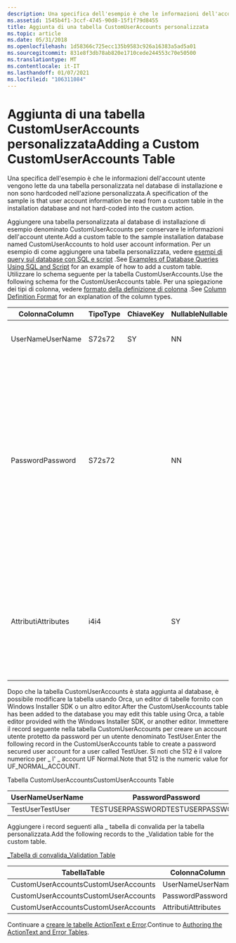 ```yaml
---
description: Una specifica dell'esempio è che le informazioni dell'account utente vengono lette da una tabella personalizzata nel database di installazione e non sono hardcoded nell'azione personalizzata.
ms.assetid: 1545b4f1-3ccf-4745-90d8-15f1f79d8455
title: Aggiunta di una tabella CustomUserAccounts personalizzata
ms.topic: article
ms.date: 05/31/2018
ms.openlocfilehash: 1d58366c725ecc135b9583c926a16383a5ad5a01
ms.sourcegitcommit: 831e8f3db78ab820e1710cede244553c70e50500
ms.translationtype: MT
ms.contentlocale: it-IT
ms.lasthandoff: 01/07/2021
ms.locfileid: "106311084"
---
```

# <a name="adding-a-custom-customuseraccounts-table"></a><span data-ttu-id="a9b4a-103">Aggiunta di una tabella CustomUserAccounts personalizzata</span><span class="sxs-lookup"><span data-stu-id="a9b4a-103">Adding a Custom CustomUserAccounts Table</span></span>

<span data-ttu-id="a9b4a-104">Una specifica dell'esempio è che le informazioni dell'account utente vengono lette da una tabella personalizzata nel database di installazione e non sono hardcoded nell'azione personalizzata.</span><span class="sxs-lookup"><span data-stu-id="a9b4a-104">A specification of the sample is that user account information be read from a custom table in the installation database and not hard-coded into the custom action.</span></span>

<span data-ttu-id="a9b4a-105">Aggiungere una tabella personalizzata al database di installazione di esempio denominato CustomUserAccounts per conservare le informazioni dell'account utente.</span><span class="sxs-lookup"><span data-stu-id="a9b4a-105">Add a custom table to the sample installation database named CustomUserAccounts to hold user account information.</span></span> <span data-ttu-id="a9b4a-106">Per un esempio di come aggiungere una tabella personalizzata, vedere [esempi di query sul database con SQL e script](examples-of-database-queries-using-sql-and-script.md) .</span><span class="sxs-lookup"><span data-stu-id="a9b4a-106">See [Examples of Database Queries Using SQL and Script](examples-of-database-queries-using-sql-and-script.md) for an example of how to add a custom table.</span></span> <span data-ttu-id="a9b4a-107">Utilizzare lo schema seguente per la tabella CustomUserAccounts.</span><span class="sxs-lookup"><span data-stu-id="a9b4a-107">Use the following schema for the CustomUserAccounts table.</span></span> <span data-ttu-id="a9b4a-108">Per una spiegazione dei tipi di colonna, vedere [formato della definizione di colonna](column-definition-format.md) .</span><span class="sxs-lookup"><span data-stu-id="a9b4a-108">See [Column Definition Format](column-definition-format.md) for an explanation of the column types.</span></span>



| <span data-ttu-id="a9b4a-109">Colonna</span><span class="sxs-lookup"><span data-stu-id="a9b4a-109">Column</span></span>     | <span data-ttu-id="a9b4a-110">Tipo</span><span class="sxs-lookup"><span data-stu-id="a9b4a-110">Type</span></span> | <span data-ttu-id="a9b4a-111">Chiave</span><span class="sxs-lookup"><span data-stu-id="a9b4a-111">Key</span></span> | <span data-ttu-id="a9b4a-112">Nullable</span><span class="sxs-lookup"><span data-stu-id="a9b4a-112">Nullable</span></span> | <span data-ttu-id="a9b4a-113">Descrizione</span><span class="sxs-lookup"><span data-stu-id="a9b4a-113">Description</span></span>                                                                                                                                                                                                                                                                                                |
|------------|------|-----|----------|------------------------------------------------------------------------------------------------------------------------------------------------------------------------------------------------------------------------------------------------------------------------------------------------------------|
| <span data-ttu-id="a9b4a-114">UserName</span><span class="sxs-lookup"><span data-stu-id="a9b4a-114">UserName</span></span>   | <span data-ttu-id="a9b4a-115">S72</span><span class="sxs-lookup"><span data-stu-id="a9b4a-115">s72</span></span>  | <span data-ttu-id="a9b4a-116">S</span><span class="sxs-lookup"><span data-stu-id="a9b4a-116">Y</span></span>   | <span data-ttu-id="a9b4a-117">N</span><span class="sxs-lookup"><span data-stu-id="a9b4a-117">N</span></span>        | <span data-ttu-id="a9b4a-118">Nome dell'account utente in fase di creazione.</span><span class="sxs-lookup"><span data-stu-id="a9b4a-118">Name of user account being created.</span></span>                                                                                                                                                                                                                                                                        |
| <span data-ttu-id="a9b4a-119">Password</span><span class="sxs-lookup"><span data-stu-id="a9b4a-119">Password</span></span>   | <span data-ttu-id="a9b4a-120">S72</span><span class="sxs-lookup"><span data-stu-id="a9b4a-120">s72</span></span>  |     | <span data-ttu-id="a9b4a-121">N</span><span class="sxs-lookup"><span data-stu-id="a9b4a-121">N</span></span>        | <span data-ttu-id="a9b4a-122">Nome della proprietà contenente la password per l'account.</span><span class="sxs-lookup"><span data-stu-id="a9b4a-122">Name of property containing the password for the account.</span></span> <span data-ttu-id="a9b4a-123">Si tratta di una [proprietà pubblica](public-properties.md) impostata nella riga di comando o tramite un [controllo di modifica](edit-control.md) nell'interfaccia utente.</span><span class="sxs-lookup"><span data-stu-id="a9b4a-123">This is a [public property](public-properties.md) set on the command line or through an [edit control](edit-control.md) in the user interface.</span></span> <span data-ttu-id="a9b4a-124">Questo controllo di modifica deve avere l' [attributo di controllo password](password-control-attribute.md).</span><span class="sxs-lookup"><span data-stu-id="a9b4a-124">This edit control should have the [Password Control Attribute](password-control-attribute.md).</span></span> |
| <span data-ttu-id="a9b4a-125">Attributi</span><span class="sxs-lookup"><span data-stu-id="a9b4a-125">Attributes</span></span> | <span data-ttu-id="a9b4a-126">i4</span><span class="sxs-lookup"><span data-stu-id="a9b4a-126">i4</span></span>   |     | <span data-ttu-id="a9b4a-127">S</span><span class="sxs-lookup"><span data-stu-id="a9b4a-127">Y</span></span>        | <span data-ttu-id="a9b4a-128">Attributi per l'account.</span><span class="sxs-lookup"><span data-stu-id="a9b4a-128">Attributes for account.</span></span> <span data-ttu-id="a9b4a-129">Questi vengono definiti come valori **DWORD** per il \_ membro dei flag usri1 della struttura di \_ informazioni utente \_ 1.</span><span class="sxs-lookup"><span data-stu-id="a9b4a-129">These are defined as the **DWORD** values for the usri1\_flags member of the USER\_INFO\_1 structure.</span></span>                                                                                                                                                                              |



 

<span data-ttu-id="a9b4a-130">Dopo che la tabella CustomUserAccounts è stata aggiunta al database, è possibile modificare la tabella usando Orca, un editor di tabelle fornito con Windows Installer SDK o un altro editor.</span><span class="sxs-lookup"><span data-stu-id="a9b4a-130">After the CustomUserAccounts table has been added to the database you may edit this table using Orca, a table editor provided with the Windows Installer SDK, or another editor.</span></span> <span data-ttu-id="a9b4a-131">Immettere il record seguente nella tabella CustomUserAccounts per creare un account utente protetto da password per un utente denominato TestUser.</span><span class="sxs-lookup"><span data-stu-id="a9b4a-131">Enter the following record in the CustomUserAccounts table to create a password secured user account for a user called TestUser.</span></span> <span data-ttu-id="a9b4a-132">Si noti che 512 è il valore numerico per \_ l' \_ account UF Normal.</span><span class="sxs-lookup"><span data-stu-id="a9b4a-132">Note that 512 is the numeric value for UF\_NORMAL\_ACCOUNT.</span></span>

<span data-ttu-id="a9b4a-133">Tabella CustomUserAccounts</span><span class="sxs-lookup"><span data-stu-id="a9b4a-133">CustomUserAccounts Table</span></span>



| <span data-ttu-id="a9b4a-134">UserName</span><span class="sxs-lookup"><span data-stu-id="a9b4a-134">UserName</span></span> | <span data-ttu-id="a9b4a-135">Password</span><span class="sxs-lookup"><span data-stu-id="a9b4a-135">Password</span></span>         | <span data-ttu-id="a9b4a-136">Attributi</span><span class="sxs-lookup"><span data-stu-id="a9b4a-136">Attributes</span></span> |
|----------|------------------|------------|
| <span data-ttu-id="a9b4a-137">TestUser</span><span class="sxs-lookup"><span data-stu-id="a9b4a-137">TestUser</span></span> | <span data-ttu-id="a9b4a-138">TESTUSERPASSWORD</span><span class="sxs-lookup"><span data-stu-id="a9b4a-138">TESTUSERPASSWORD</span></span> | <span data-ttu-id="a9b4a-139">512</span><span class="sxs-lookup"><span data-stu-id="a9b4a-139">512</span></span>        |



 

<span data-ttu-id="a9b4a-140">Aggiungere i record seguenti alla \_ tabella di convalida per la tabella personalizzata.</span><span class="sxs-lookup"><span data-stu-id="a9b4a-140">Add the following records to the \_Validation table for the custom table.</span></span>

[<span data-ttu-id="a9b4a-141">\_Tabella di convalida</span><span class="sxs-lookup"><span data-stu-id="a9b4a-141">\_Validation Table</span></span>](-validation-table.md)



| <span data-ttu-id="a9b4a-142">Tabella</span><span class="sxs-lookup"><span data-stu-id="a9b4a-142">Table</span></span>              | <span data-ttu-id="a9b4a-143">Colonna</span><span class="sxs-lookup"><span data-stu-id="a9b4a-143">Column</span></span>     | <span data-ttu-id="a9b4a-144">Nullable</span><span class="sxs-lookup"><span data-stu-id="a9b4a-144">Nullable</span></span> | <span data-ttu-id="a9b4a-145">MinValue</span><span class="sxs-lookup"><span data-stu-id="a9b4a-145">MinValue</span></span> | <span data-ttu-id="a9b4a-146">MaxValue</span><span class="sxs-lookup"><span data-stu-id="a9b4a-146">MaxValue</span></span>   | <span data-ttu-id="a9b4a-147">KeyTable</span><span class="sxs-lookup"><span data-stu-id="a9b4a-147">KeyTable</span></span> | <span data-ttu-id="a9b4a-148">KeyColumn</span><span class="sxs-lookup"><span data-stu-id="a9b4a-148">KeyColumn</span></span> | <span data-ttu-id="a9b4a-149">Category</span><span class="sxs-lookup"><span data-stu-id="a9b4a-149">Category</span></span>                     | <span data-ttu-id="a9b4a-150">Set</span><span class="sxs-lookup"><span data-stu-id="a9b4a-150">Set</span></span> | <span data-ttu-id="a9b4a-151">Descrizione</span><span class="sxs-lookup"><span data-stu-id="a9b4a-151">Description</span></span> |
|--------------------|------------|----------|----------|------------|----------|-----------|------------------------------|-----|-------------|
| <span data-ttu-id="a9b4a-152">CustomUserAccounts</span><span class="sxs-lookup"><span data-stu-id="a9b4a-152">CustomUserAccounts</span></span> | <span data-ttu-id="a9b4a-153">UserName</span><span class="sxs-lookup"><span data-stu-id="a9b4a-153">UserName</span></span>   | <span data-ttu-id="a9b4a-154">N</span><span class="sxs-lookup"><span data-stu-id="a9b4a-154">N</span></span>        |          |            |          |           | [<span data-ttu-id="a9b4a-155">Text</span><span class="sxs-lookup"><span data-stu-id="a9b4a-155">Text</span></span>](text.md)             |     |             |
| <span data-ttu-id="a9b4a-156">CustomUserAccounts</span><span class="sxs-lookup"><span data-stu-id="a9b4a-156">CustomUserAccounts</span></span> | <span data-ttu-id="a9b4a-157">Password</span><span class="sxs-lookup"><span data-stu-id="a9b4a-157">Password</span></span>   | <span data-ttu-id="a9b4a-158">N</span><span class="sxs-lookup"><span data-stu-id="a9b4a-158">N</span></span>        |          |            |          |           | [<span data-ttu-id="a9b4a-159">Identificatore</span><span class="sxs-lookup"><span data-stu-id="a9b4a-159">Identifier</span></span>](identifier.md) |     |             |
| <span data-ttu-id="a9b4a-160">CustomUserAccounts</span><span class="sxs-lookup"><span data-stu-id="a9b4a-160">CustomUserAccounts</span></span> | <span data-ttu-id="a9b4a-161">Attributi</span><span class="sxs-lookup"><span data-stu-id="a9b4a-161">Attributes</span></span> | <span data-ttu-id="a9b4a-162">S</span><span class="sxs-lookup"><span data-stu-id="a9b4a-162">Y</span></span>        | <span data-ttu-id="a9b4a-163">0</span><span class="sxs-lookup"><span data-stu-id="a9b4a-163">0</span></span>        | <span data-ttu-id="a9b4a-164">2147483647</span><span class="sxs-lookup"><span data-stu-id="a9b4a-164">2147483647</span></span> |          |           | <span data-ttu-id="a9b4a-165">Null</span><span class="sxs-lookup"><span data-stu-id="a9b4a-165">null</span></span>                         |     |             |



 

<span data-ttu-id="a9b4a-166">Continuare a [creare le tabelle ActionText e Error](authoring-the-actiontext-and-error-tables.md).</span><span class="sxs-lookup"><span data-stu-id="a9b4a-166">Continue to [Authoring the ActionText and Error Tables](authoring-the-actiontext-and-error-tables.md).</span></span>

 

 



